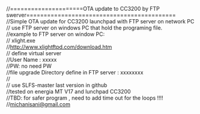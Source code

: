 //=====================OTA update to CC3200 by FTP swerver===========================================<br>
//Simple OTA update for CC3200 launchpad with FTP server on network PC<br>
// use FTP server on windows PC that hold the programing file.<br>
//example to FTP server on window PC:<br>
// xlight.exe<br>
//http://www.xlightftpd.com/download.htm<br>
// define virtual server<br>
//User Name : xxxxx<br>
//PW: no need PW<br>
//file upgrade Directory define in FTP server :  xxxxxxxx<br>
//<br>
// use SLFS-master last version in github<br>
//tested on energia MT V17 and lunchpad CC3200<br>
//TBD:  for safer program , need to add time out for the loops !!!!<br>
//michanisani@gmail.com<br>

